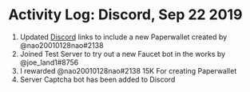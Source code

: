 # Activity Log: Discord, Sep 22 2019

1. Updated [Discord](https://discord.gg/xKzCf9f) links to include a new Paperwallet created by @nao20010128nao#2138 
2. Joined Test Server to try out a new Faucet bot in the works by @joe_land1#8756 
3. I rewarded @nao20010128nao#2138 15K For creating Paperwallet 
4. Server Captcha bot has been added to Discord
